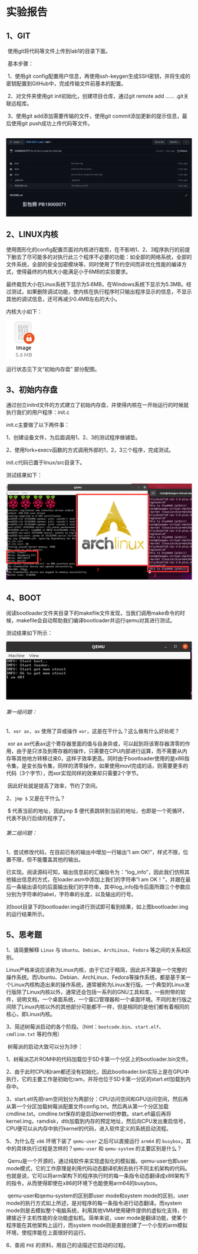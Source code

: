 # 实验报告

## 1、GIT

​	使用git将代码等文件上传到lab1的目录下面。

​	基本步骤：

​	1、使用git config配置用户信息，再使用ssh-keygen生成SSH密钥，并将生成的密钥配置到GitHub中，完成传输文件前基本的配置。

​	2、对文件夹使用git init初始化，创建项目仓库，通过git remote add ...... .git关联远程库。

​	3、使用git add添加需要传输的文件，使用git commit添加更新的提示信息，最后使用git push成功上传代码等文件。

​	![](./src/github_msg.png)

## 2、LINUX内核

使用图形化的config配置页面对内核进行裁剪，在不影响1、2、3程序执行的前提下删去了尽可能多的对执行此三个程序不必要的功能：如全部的网络系统，全部的文件系统，全部的安全加密模块等，同时使用了节约空间而非优化性能的编译方式，使得最终的内核大小能满足小于6MB的实验要求。

最终裁剪大小在Linux系统下显示为5.6MB，在Windows系统下显示为5.3MB。经过测试，如果删除调试功能，使内核在执行程序时只输出程序显示的信息，不显示其他的调试信息，还可再减少0.4MB左右的大小。

内核大小如下：

![](./src/image_size.png)

运行状态见下文“初始内存盘” 部分配图。

## 3、初始内存盘

通过创立initrd文件的方式建立了初始内存盘，并使得内核在一开始运行的时候就执行我们的用户程序：init.c

init.c主要做了以下两件事：

1、创建设备文件，为后面调用1、2、3的测试程序做铺垫。

2、使用fork+execv函数的方式调用外部的1，2，3三个程序，完成测试。

init.c代码已置于linux/src目录下。

测试结果如下：

![](./src/kernel_run.png)

## 4、BOOT

阅读bootloader文件夹目录下的makefile文件发现，当我们调用make命令的时候，makefile会自动帮助我们编译bootloader并运行qemu对其进行测试。

测试结果如下所示：

![](./src/boot_run.png)

###### 第一组问题：

1、`xor ax, ax` 使用了异或操作 `xor`，这是在干什么？这么做有什么好处呢？

​		xor ax ax代表ax这个寄存器里面的值与自身异或，可以起到将该寄存器清零的作用，由于是只涉及到寄存器的操作，只需要在CPU内部进行运算，而不需要从内存等其他地方转移过来0，这样子效率更高。同时由于bootloader使用的是x86指令集，是变长指令集，同样的清零操作，如果使用movl完成的话，则需要更多的代码（3个字节），而xor实现同样的效果却只需要2个字节。

​		因此好处就是提高了效率，节约了空间。

2、`jmp $` 又是在干什么？

​		$ 代表当前的地址，因此jmp $ 便代表跳转到当前的地址，也即是一个死循环，代表不执行后续的程序了。

###### 第二组问题：

1、尝试修改代码，在目前已有的输出中增加一行输出“I am OK!”，样式不限，位置不限，但不能覆盖其他的输出。

​		已实现。阅读源码可知，输出信息前的汇编指令为：“log_info”，因此我们仿照其他输出信息的方式，在loader.asm中添加上我们的字符串“I am OK！”，并跟在最后一条输出语句的后面输出我们的字符串，其中log_info指令后面所跟三个参数应分别为字符串的label，字符串的长度，以及输出的行号。

​		对boot目录下的bootloader.img进行测试即可看到结果，如上图bootloader.img的运行结果所示。

## 5、思考题

1、请简要解释 `Linux` 与 `Ubuntu`、`Debian`、`ArchLinux`、`Fedora` 等之间的关系和区别。

​		Linux严格来说应该称为Linux内核，由于它过于精简，因此并不算是一个完整的操作系统。而Ubuntu、Debian、ArchLinux、Fedora等操作系统，都是基于某一个Linux内核构造出来的操作系统，通常被称为Linux发行版。一个典型的Linux发行版除了Linux内核以外，通常还会包括一系列的GNU工具和库，一些附带的软件，说明文档，一个桌面系统，一个窗口管理器和一个桌面环境。不同的发行版之间除了Linux内核以外的其他部分可能都不一样，但是相同的是他们都有着相同的核心，即Linux内核。

3、简述树莓派启动的各个阶段。（hint：`bootcode.bin`、`start.elf`、`cmdline.txt` 等的作用）

​		树莓派的启动大致可以分为3步：

​		1、树莓派芯片ROM中的代码加载位于SD卡第一个分区上的bootloader.bin文件。

​		2、由于此时CPU和ram都还没有初始化，因此bootloader.bin实际上是在GPU中执行，它的主要工作是初始化ram，并将也位于SD卡第一分区的start.etl加载到内存中。

​		3、start.etl先把ram空间划分为两部分：CPU访问空间和GPU访问空间，然后再从第一个分区加载树莓派配置文件config.txt。然后再从第一个分区加载cmdline.txt。cmdline.txt保存的是启动kernel的参数。start.efl最后再将kernel.img，ramdisk，dtb加载到内存的预定地址，然后向CPU发出重启信号，CPU便可以从内存中执行kernel的代码，进入软件定义的系统启动流程。

5、为什么在 `x86` 环境下装了 `qemu-user` 之后可以直接运行 `arm64` 的 `busybox`，其中的具体执行过程是怎样的？`qemu-user` 和 `qemu-system` 的主要区别是什么？

​		Qemu是一个开源的，通过纯软件来实现虚拟化的模拟器。qemu-user也即user mode模式，它的工作原理是利用代码动态翻译机制去执行不同主机架构的代码。也就是说，它可以将arm架构下的程序执行时的每一条指令动态翻译成x86架构下的指令，从而使得即使在x86的环境下也能使用arm64的busybox。

​		qemu-user和qemu-system的区别即user mode和system mode的区别，user mode的执行方式如上所述，是对程序的每一条指令进行动态翻译。而system mode则是去模拟整个电脑系统，利用其他VMM使用硬件提供的虚拟化支持，创建接近于主机性能的全功能虚拟机。简单来说，user mode是翻译功能，使某个程序能在其他架构上运行，而system mode则是直接创建了一个小型的arm模拟环境，使程序能在上面很好的运行。

6、查阅 `PXE` 的资料，用自己的话描述它启动的过程。